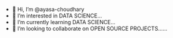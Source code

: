 - 👋 Hi, I’m @ayasa-choudhary
- 👀 I’m interested in DATA SCIENCE...
- 🌱 I’m currently learning DATA SCIENCE...
- 💞️ I’m looking to collaborate on OPEN SOURCE PROJECTS......

<!---
ayasa-choudhary/ayasa-choudhary is a ✨ special ✨ repository because its `README.md` (this file) appears on your GitHub profile.
You can click the Preview link to take a look at your changes.
--->
